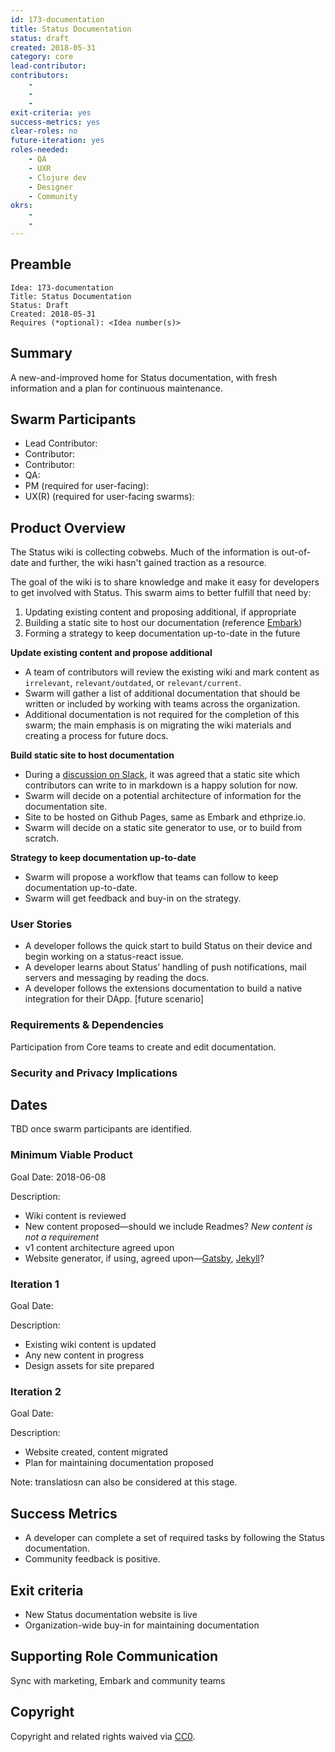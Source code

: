 ```yaml
---
id: 173-documentation
title: Status Documentation
status: draft
created: 2018-05-31
category: core
lead-contributor:
contributors:
    -
    -
    -
exit-criteria: yes
success-metrics: yes
clear-roles: no
future-iteration: yes
roles-needed:
    - QA
    - UXR
    - Clojure dev
    - Designer
    - Community
okrs:
    -
    -
---
```


## Preamble

    Idea: 173-documentation
    Title: Status Documentation
    Status: Draft
    Created: 2018-05-31
    Requires (*optional): <Idea number(s)>

## Summary

A new-and-improved home for Status documentation, with fresh information and a plan for continuous maintenance.

## Swarm Participants

- Lead Contributor:
- Contributor: 
- Contributor:
- QA:
- PM (required for user-facing):
- UX(R) (required for user-facing swarms):


## Product Overview

The Status wiki is collecting cobwebs. Much of the information is out-of-date and further, the wiki hasn't gained traction as a resource.

The goal of the wiki is to share knowledge and make it easy for developers to get involved with Status. This swarm aims to better fulfill that need by:

1. Updating existing content and proposing additional, if appropriate
2. Building a static site to host our documentation (reference [Embark](https://embark.status.im/docs/))
3. Forming a strategy to keep documentation up-to-date in the future

**Update existing content and propose additional**
- A team of contributors will review the existing wiki and mark content as `irrelevant`, `relevant/outdated`, or `relevant/current`.
- Swarm will gather a list of additional documentation that should be written or included by working with teams across the organization. 
- Additional documentation is not required for the completion of this swarm; the main emphasis is on migrating the wiki materials and creating a process for future docs.

**Build static site to host documentation**
- During a [discussion on Slack](https://status-im.slack.com/archives/CAB6WB38X/p1525340980000332), it was agreed that a static site which contributors can write to in markdown is a happy solution for now.
- Swarm will decide on a potential architecture of information for the documentation site. 
- Site to be hosted on Github Pages, same as Embark and ethprize.io.
- Swarm will decide on a static site generator to use, or to build from scratch.

**Strategy to keep documentation up-to-date**
- Swarm will propose a workflow that teams can follow to keep documentation up-to-date.
- Swarm will get feedback and buy-in on the strategy.

### User Stories

- A developer follows the quick start to build Status on their device and begin working on a status-react issue.
- A developer learns about Status’ handling of push notifications, mail servers and messaging by reading the docs.
- A developer follows the extensions documentation to build a native integration for their DApp. [future scenario]

### Requirements & Dependencies

Participation from Core teams to create and edit documentation. 

### Security and Privacy Implications


## Dates

TBD once swarm participants are identified.


### Minimum Viable Product

Goal Date: 2018-06-08

Description:
- Wiki content is reviewed
- New content proposed—should we include Readmes? *New content is not a requirement*
- v1 content architecture agreed upon
- Website generator, if using, agreed upon—[Gatsby](https://www.gatsbyjs.org/), [Jekyll](https://jekyllrb.com/)? 

### Iteration 1

Goal Date:

Description:
- Existing wiki content is updated
- Any new content in progress
- Design assets for site prepared

### Iteration 2

Goal Date:

Description:
- Website created, content migrated
- Plan for maintaining documentation proposed

Note: translatiosn can also be considered at this stage.

## Success Metrics

- A developer can complete a set of required tasks by following the Status documentation.
- Community feedback is positive.

## Exit criteria

- New Status documentation website is live
- Organization-wide buy-in for maintaining documentation 

## Supporting Role Communication

Sync with marketing, Embark and community teams

## Copyright

Copyright and related rights waived
via [CC0](https://creativecommons.org/publicdomain/zero/1.0/).
